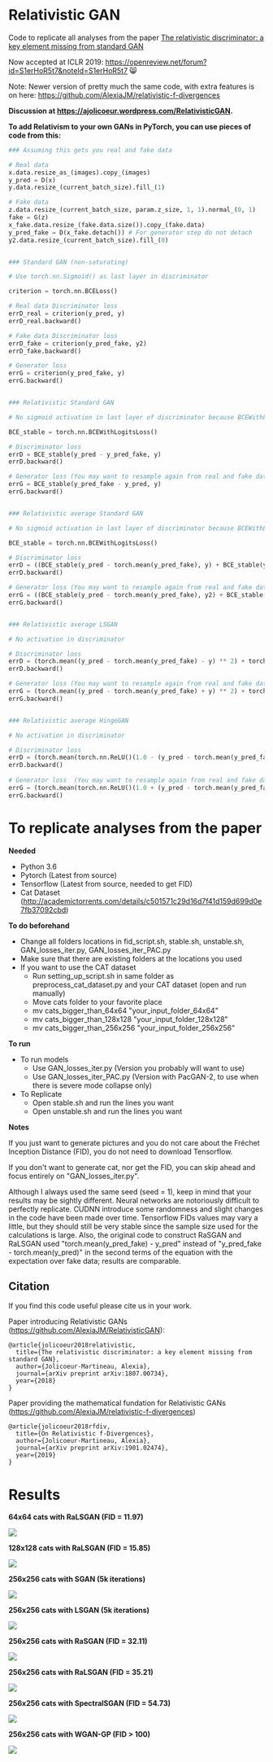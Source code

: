 # Relativistic GAN

Code to replicate all analyses from the paper [The relativistic discriminator: a key element missing from standard GAN](https://arxiv.org/abs/1807.00734)

Now accepted at ICLR 2019: https://openreview.net/forum?id=S1erHoR5t7&noteId=S1erHoR5t7 😸

Note: Newer version of pretty much the same code, with extra features is on here: https://github.com/AlexiaJM/relativistic-f-divergences

**Discussion at https://ajolicoeur.wordpress.com/RelativisticGAN.**

**To add Relativism to your own GANs in PyTorch, you can use pieces of code from this:**

```python
### Assuming this gets you real and fake data

# Real data
x.data.resize_as_(images).copy_(images)
y_pred = D(x)
y.data.resize_(current_batch_size).fill_(1)

# Fake data
z.data.resize_(current_batch_size, param.z_size, 1, 1).normal_(0, 1)
fake = G(z)
x_fake.data.resize_(fake.data.size()).copy_(fake.data)
y_pred_fake = D(x_fake.detach()) # For generator step do not detach
y2.data.resize_(current_batch_size).fill_(0)


### Standard GAN (non-saturating)

# Use torch.nn.Sigmoid() as last layer in discriminator

criterion = torch.nn.BCELoss()

# Real data Discriminator loss
errD_real = criterion(y_pred, y)
errD_real.backward()

# Fake data Discriminator loss
errD_fake = criterion(y_pred_fake, y2)
errD_fake.backward()

# Generator loss
errG = criterion(y_pred_fake, y)
errG.backward()


### Relativistic Standard GAN

# No sigmoid activation in last layer of discriminator because BCEWithLogitsLoss() already adds it

BCE_stable = torch.nn.BCEWithLogitsLoss()

# Discriminator loss
errD = BCE_stable(y_pred - y_pred_fake, y)
errD.backward()

# Generator loss (You may want to resample again from real and fake data)
errG = BCE_stable(y_pred_fake - y_pred, y)
errG.backward()


### Relativistic average Standard GAN

# No sigmoid activation in last layer of discriminator because BCEWithLogitsLoss() already adds it

BCE_stable = torch.nn.BCEWithLogitsLoss()

# Discriminator loss
errD = ((BCE_stable(y_pred - torch.mean(y_pred_fake), y) + BCE_stable(y_pred_fake - torch.mean(y_pred), y2))/2
errD.backward()

# Generator loss (You may want to resample again from real and fake data)
errG = ((BCE_stable(y_pred - torch.mean(y_pred_fake), y2) + BCE_stable(y_pred_fake - torch.mean(y_pred), y))/2
errG.backward()


### Relativistic average LSGAN

# No activation in discriminator

# Discriminator loss
errD = (torch.mean((y_pred - torch.mean(y_pred_fake) - y) ** 2) + torch.mean((y_pred_fake - torch.mean(y_pred) + y) ** 2))/2
errD.backward()

# Generator loss (You may want to resample again from real and fake data)
errG = (torch.mean((y_pred - torch.mean(y_pred_fake) + y) ** 2) + torch.mean((y_pred_fake - torch.mean(y_pred) - y) ** 2))/2
errG.backward()


### Relativistic average HingeGAN

# No activation in discriminator

# Discriminator loss
errD = (torch.mean(torch.nn.ReLU()(1.0 - (y_pred - torch.mean(y_pred_fake)))) + torch.mean(torch.nn.ReLU()(1.0 + (y_pred_fake - torch.mean(y_pred)))))/2
errD.backward()
 
# Generator loss  (You may want to resample again from real and fake data)
errG = (torch.mean(torch.nn.ReLU()(1.0 + (y_pred - torch.mean(y_pred_fake)))) + torch.mean(torch.nn.ReLU()(1.0 - (y_pred_fake - torch.mean(y_pred)))))/2
errG.backward()
```

# To replicate analyses from the paper

**Needed**

* Python 3.6
* Pytorch (Latest from source)
* Tensorflow (Latest from source, needed to get FID)
* Cat Dataset (http://academictorrents.com/details/c501571c29d16d7f41d159d699d0e7fb37092cbd)

**To do beforehand**

* Change all folders locations in fid_script.sh, stable.sh, unstable.sh, GAN_losses_iter.py, GAN_losses_iter_PAC.py
* Make sure that there are existing folders at the locations you used
* If you want to use the CAT dataset
  * Run setting_up_script.sh in same folder as preprocess_cat_dataset.py and your CAT dataset (open and run manually)
  * Move cats folder to your favorite place
  * mv cats_bigger_than_64x64 "your_input_folder_64x64"
  * mv cats_bigger_than_128x128 "your_input_folder_128x128"
  * mv cats_bigger_than_256x256 "your_input_folder_256x256"

**To run**
* To run models
  * Use GAN_losses_iter.py (Version you probably will want to use)
  * Use GAN_losses_iter_PAC.py (Version with PacGAN-2, to use when there is severe mode collapse only)
* To Replicate
  * Open stable.sh and run the lines you want
  * Open unstable.sh and run the lines you want

**Notes**

If you just want to generate pictures and you do not care about the Fréchet Inception Distance (FID), you do not need to download Tensorflow.

If you don't want to generate cat, nor get the FID, you can skip ahead and focus entirely on "GAN_losses_iter.py".

Although I always used the same seed (seed = 1), keep in mind that your results may be sightly different. Neural networks are notoriously difficult to perfectly replicate. CUDNN introduce some randomness and slight changes in the code have been made over time. Tensorflow FIDs values may vary a little, but they should still be very stable since the sample size used for the calculations is large. Also, the original code to construct RaSGAN and RaLSGAN used "torch.mean(y_pred_fake) - y_pred" instead of "y_pred_fake - torch.mean(y_pred)" in the second terms of the equation with the expectation over fake data; results are comparable.

## Citation

If you find this code useful please cite us in your work.

Paper introducing Relativistic GANs (https://github.com/AlexiaJM/RelativisticGAN):
```
@article{jolicoeur2018relativistic,
  title={The relativistic discriminator: a key element missing from standard GAN},
  author={Jolicoeur-Martineau, Alexia},
  journal={arXiv preprint arXiv:1807.00734},
  year={2018}
}
```
Paper providing the mathematical fundation for Relativistic GANs (https://github.com/AlexiaJM/relativistic-f-divergences)
```
@article{jolicoeur2018rfdiv,
  title={On Relativistic f-Divergences},
  author={Jolicoeur-Martineau, Alexia},
  journal={arXiv preprint arXiv:1901.02474},
  year={2019}
}
```

# Results

**64x64 cats with RaLSGAN (FID = 11.97)**

![](/images/best_64x64_crop.png)

**128x128 cats with RaLSGAN (FID = 15.85)**

![](/images/best_128x128_crop.png)

**256x256 cats with SGAN (5k iterations)**

![](/images/GAN.jpeg)

**256x256 cats with LSGAN (5k iterations)**

![](/images/LSGAN.jpeg)

**256x256 cats with RaSGAN (FID = 32.11)**

![](/images/RaSGAN.jpeg)

**256x256 cats with RaLSGAN (FID = 35.21)**

![](/images/RaLSGAN.jpeg)

**256x256 cats with SpectralSGAN (FID = 54.73)**

![](/images/SpectralSGAN.jpeg)

**256x256 cats with WGAN-GP (FID > 100)**

![](/images/WGAN-GP.jpeg)
